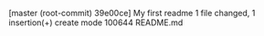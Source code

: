 [master (root-commit) 39e00ce] My first readme
 1 file changed, 1 insertion(+)
 create mode 100644 README.md

